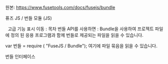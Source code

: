 원본: https://www.fusetools.com/docs/fusejs/bundle

퓨즈 JS / 번들 모듈 (JS)

  고급 기능 표시
이동 :
목차
번들 API를 사용하면 <filename> : Bundle을 사용하여 프로젝트 파일에 정의 된 응용 프로그램과 함께 번들로 제공되는 파일을 읽을 수 있습니다.

var 번들 = require ( "FuseJS / Bundle");
여기에 파일 묶음을 읽을 수 있습니다.

번들 인터페이스
